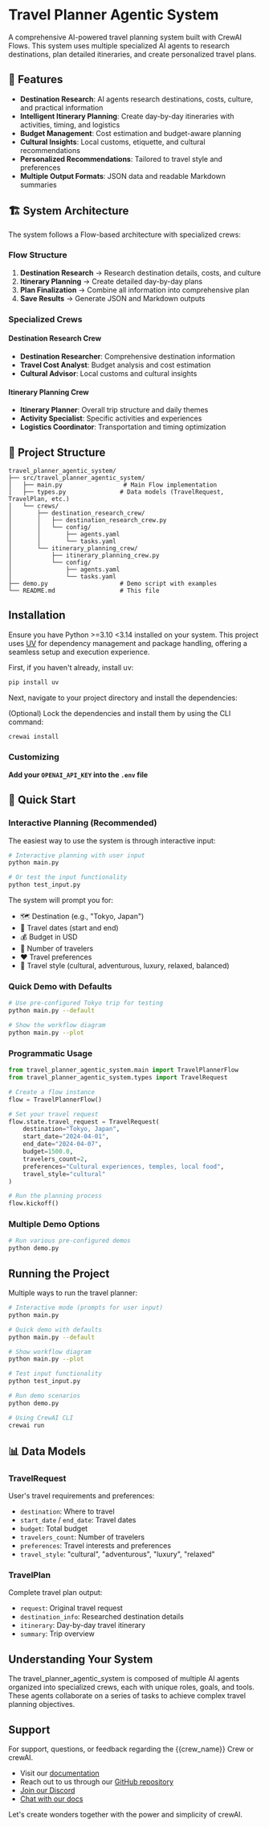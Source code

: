 # Travel Planner Agentic System

A comprehensive AI-powered travel planning system built with CrewAI Flows. This system uses multiple specialized AI agents to research destinations, plan detailed itineraries, and create personalized travel plans.

## 🌟 Features

- **Destination Research**: AI agents research destinations, costs, culture, and practical information
- **Intelligent Itinerary Planning**: Create day-by-day itineraries with activities, timing, and logistics
- **Budget Management**: Cost estimation and budget-aware planning
- **Cultural Insights**: Local customs, etiquette, and cultural recommendations
- **Personalized Recommendations**: Tailored to travel style and preferences
- **Multiple Output Formats**: JSON data and readable Markdown summaries

## 🏗️ System Architecture

The system follows a Flow-based architecture with specialized crews:

### Flow Structure

1. **Destination Research** → Research destination details, costs, and culture
2. **Itinerary Planning** → Create detailed day-by-day plans
3. **Plan Finalization** → Combine all information into comprehensive plan
4. **Save Results** → Generate JSON and Markdown outputs

### Specialized Crews

#### Destination Research Crew

- **Destination Researcher**: Comprehensive destination information
- **Travel Cost Analyst**: Budget analysis and cost estimation
- **Cultural Advisor**: Local customs and cultural insights

#### Itinerary Planning Crew

- **Itinerary Planner**: Overall trip structure and daily themes
- **Activity Specialist**: Specific activities and experiences
- **Logistics Coordinator**: Transportation and timing optimization

## 📁 Project Structure

```
travel_planner_agentic_system/
├── src/travel_planner_agentic_system/
│   ├── main.py                 # Main Flow implementation
│   ├── types.py               # Data models (TravelRequest, TravelPlan, etc.)
│   └── crews/
│       ├── destination_research_crew/
│       │   ├── destination_research_crew.py
│       │   └── config/
│       │       ├── agents.yaml
│       │       └── tasks.yaml
│       └── itinerary_planning_crew/
│           ├── itinerary_planning_crew.py
│           └── config/
│               ├── agents.yaml
│               └── tasks.yaml
├── demo.py                    # Demo script with examples
└── README.md                  # This file
```

## Installation

Ensure you have Python >=3.10 <3.14 installed on your system. This project uses [UV](https://docs.astral.sh/uv/) for dependency management and package handling, offering a seamless setup and execution experience.

First, if you haven't already, install uv:

```bash
pip install uv
```

Next, navigate to your project directory and install the dependencies:

(Optional) Lock the dependencies and install them by using the CLI command:

```bash
crewai install
```

### Customizing

**Add your `OPENAI_API_KEY` into the `.env` file**

## 🚀 Quick Start

### Interactive Planning (Recommended)

The easiest way to use the system is through interactive input:

```bash
# Interactive planning with user input
python main.py

# Or test the input functionality
python test_input.py
```

The system will prompt you for:

- 🗺️ Destination (e.g., "Tokyo, Japan")
- 📅 Travel dates (start and end)
- 💰 Budget in USD
- 👥 Number of travelers
- ❤️ Travel preferences
- 🎨 Travel style (cultural, adventurous, luxury, relaxed, balanced)

### Quick Demo with Defaults

```bash
# Use pre-configured Tokyo trip for testing
python main.py --default

# Show the workflow diagram
python main.py --plot
```

### Programmatic Usage

```python
from travel_planner_agentic_system.main import TravelPlannerFlow
from travel_planner_agentic_system.types import TravelRequest

# Create a flow instance
flow = TravelPlannerFlow()

# Set your travel request
flow.state.travel_request = TravelRequest(
    destination="Tokyo, Japan",
    start_date="2024-04-01",
    end_date="2024-04-07",
    budget=1500.0,
    travelers_count=2,
    preferences="Cultural experiences, temples, local food",
    travel_style="cultural"
)

# Run the planning process
flow.kickoff()
```

### Multiple Demo Options

```python
# Run various pre-configured demos
python demo.py
```

## Running the Project

Multiple ways to run the travel planner:

```bash
# Interactive mode (prompts for user input)
python main.py

# Quick demo with defaults
python main.py --default

# Show workflow diagram
python main.py --plot

# Test input functionality
python test_input.py

# Run demo scenarios
python demo.py

# Using CrewAI CLI
crewai run
```

## 📊 Data Models

### TravelRequest

User's travel requirements and preferences:

- `destination`: Where to travel
- `start_date` / `end_date`: Travel dates
- `budget`: Total budget
- `travelers_count`: Number of travelers
- `preferences`: Travel interests and preferences
- `travel_style`: "cultural", "adventurous", "luxury", "relaxed"

### TravelPlan

Complete travel plan output:

- `request`: Original travel request
- `destination_info`: Researched destination details
- `itinerary`: Day-by-day travel itinerary
- `summary`: Trip overview

## Understanding Your System

The travel_planner_agentic_system is composed of multiple AI agents organized into specialized crews, each with unique roles, goals, and tools. These agents collaborate on a series of tasks to achieve complex travel planning objectives.

## Support

For support, questions, or feedback regarding the {{crew_name}} Crew or crewAI.

- Visit our [documentation](https://docs.crewai.com)
- Reach out to us through our [GitHub repository](https://github.com/joaomdmoura/crewai)
- [Join our Discord](https://discord.com/invite/X4JWnZnxPb)
- [Chat with our docs](https://chatg.pt/DWjSBZn)

Let's create wonders together with the power and simplicity of crewAI.
